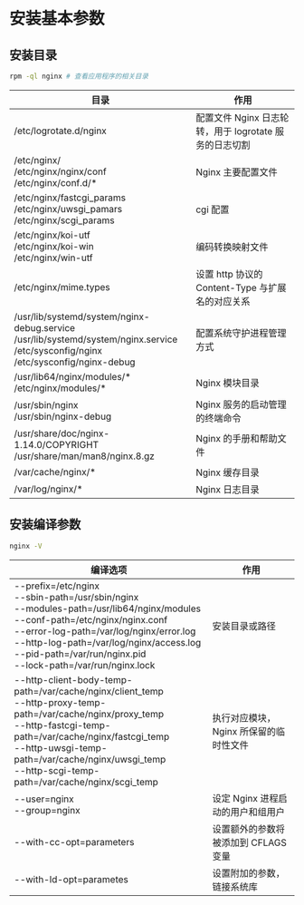 # 安装基本参数 

## 安装目录

```bash
rpm -ql nginx # 查看应用程序的相关目录
```

| 目录 | 作用|
| -- | -- |
|/etc/logrotate.d/nginx| 配置文件 Nginx 日志轮转，用于 logrotate 服务的日志切割|
|/etc/nginx/ </br> /etc/nginx/nginx/conf </br> /etc/nginx/conf.d/\* | Nginx 主要配置文件|
| /etc/nginx/fastcgi_params </br> /etc/nginx/uwsgi_pamars </br> /etc/nginx/scgi_params | cgi 配置
| /etc/nginx/koi-utf </br> /etc/nginx/koi-win </br> /etc/nginx/win-utf | 编码转换映射文件|
| /etc/nginx/mime.types | 设置 http 协议的 Content-Type 与扩展名的对应关系|
| /usr/lib/systemd/system/nginx-debug.service </br> /usr/lib/systemd/system/nginx.service </br> /etc/sysconfig/nginx </br> /etc/sysconfig/nginx-debug | 配置系统守护进程管理方式|
| /usr/lib64/nginx/modules/\* </br> /etc/nginx/modules/\* | Nginx 模块目录|
| /usr/sbin/nginx </br> /usr/sbin/nginx-debug | Nginx 服务的启动管理的终端命令|
| /usr/share/doc/nginx-1.14.0/COPYRIGHT </br> /usr/share/man/man8/nginx.8.gz | Nginx 的手册和帮助文件|
| /var/cache/nginx/\* | Nginx 缓存目录|
| /var/log/nginx/\* | Nginx 日志目录|


## 安装编译参数
 
 ```bash
 nginx -V
 ```
 
 | 编译选项 | 作用|
 | -- | -- |
 | --prefix=/etc/nginx </br> --sbin-path=/usr/sbin/nginx  </br>  --modules-path=/usr/lib64/nginx/modules </br> --conf-path=/etc/nginx/nginx.conf </br> --error-log-path=/var/log/nginx/error.log </br> --http-log-path=/var/log/nginx/access.log </br> --pid-path=/var/run/nginx.pid </br> --lock-path=/var/run/nginx.lock | 安装目录或路径 |
 |--http-client-body-temp-path=/var/cache/nginx/client_temp </br> --http-proxy-temp-path=/var/cache/nginx/proxy_temp </br> --http-fastcgi-temp-path=/var/cache/nginx/fastcgi_temp </br> --http-uwsgi-temp-path=/var/cache/nginx/uwsgi_temp </br> --http-scgi-temp-path=/var/cache/nginx/scgi_temp | 执行对应模块， Nginx 所保留的临时性文件 |
 | --user=nginx </br> --group=nginx | 设定 Nginx 进程启动的用户和组用户 |
| --with-cc-opt=parameters | 设置额外的参数将被添加到 CFLAGS 变量|
| --with-ld-opt=parametes | 设置附加的参数，链接系统库|

